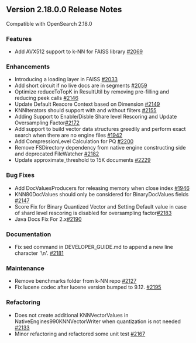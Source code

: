 ## Version 2.18.0.0 Release Notes

Compatible with OpenSearch 2.18.0

### Features
* Add AVX512 support to k-NN for FAISS library [#2069](https://github.com/opensearch-project/k-NN/pull/2069)
### Enhancements
* Introducing a loading layer in FAISS [#2033](https://github.com/opensearch-project/k-NN/issues/2033)
* Add short circuit if no live docs are in segments [#2059](https://github.com/opensearch-project/k-NN/pull/2059)
* Optimize reduceToTopK in ResultUtil by removing pre-filling and reducing peek calls [#2146](https://github.com/opensearch-project/k-NN/pull/2146)
* Update Default Rescore Context based on Dimension [#2149](https://github.com/opensearch-project/k-NN/pull/2149)
* KNNIterators should support with and without filters [#2155](https://github.com/opensearch-project/k-NN/pull/2155)
* Adding Support to Enable/Disble Share level Rescoring and Update Oversampling Factor[#2172](https://github.com/opensearch-project/k-NN/pull/2172)
* Add support to build vector data structures greedily and perform exact search when there are no engine files [#1942](https://github.com/opensearch-project/k-NN/issues/1942)
* Add CompressionLevel Calculation for PQ [#2200](https://github.com/opensearch-project/k-NN/pull/2200)
* Remove FSDirectory dependency from native engine constructing side and deprecated FileWatcher [#2182](https://github.com/opensearch-project/k-NN/pull/2182)
* Update approximate_threshold to 15K documents [#2229](https://github.com/opensearch-project/k-NN/pull/2229)
### Bug Fixes
* Add DocValuesProducers for releasing memory when close index [#1946](https://github.com/opensearch-project/k-NN/pull/1946)
* KNN80DocValues should only be considered for BinaryDocValues fields [#2147](https://github.com/opensearch-project/k-NN/pull/2147)
* Score Fix for Binary Quantized Vector and Setting Default value in case of shard level rescoring is disabled for oversampling factor[#2183](https://github.com/opensearch-project/k-NN/pull/2183)
* Java Docs Fix For 2.x[#2190](https://github.com/opensearch-project/k-NN/pull/2190)
### Documentation
* Fix sed command in DEVELOPER_GUIDE.md to append a new line character '\n'. [#2181](https://github.com/opensearch-project/k-NN/pull/2181)
### Maintenance
* Remove benchmarks folder from k-NN repo [#2127](https://github.com/opensearch-project/k-NN/pull/2127)
* Fix lucene codec after lucene version bumped to 9.12. [#2195](https://github.com/opensearch-project/k-NN/pull/2195)
### Refactoring
* Does not create additional KNNVectorValues in NativeEngines990KNNVectorWriter when quantization is not needed [#2133](https://github.com/opensearch-project/k-NN/pull/2133)
* Minor refactoring and refactored some unit test [#2167](https://github.com/opensearch-project/k-NN/pull/2167)
